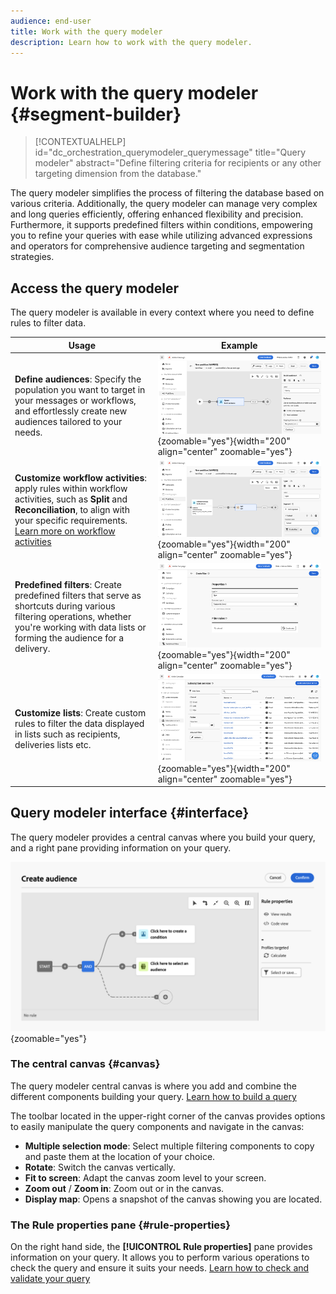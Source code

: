 ```yaml
---
audience: end-user
title: Work with the query modeler
description: Learn how to work with the query modeler.
---
```

# Work with the query modeler {#segment-builder}

>[!CONTEXTUALHELP]
>id="dc_orchestration_querymodeler_querymessage"
>title="Query modeler"
>abstract="Define filtering criteria for recipients or any other targeting dimension from the database."

The query modeler simplifies the process of filtering the database based on various criteria. Additionally, the query modeler can manage very complex and long queries efficiently, offering enhanced flexibility and precision. Furthermore, it supports predefined filters within conditions, empowering you to refine your queries with ease while utilizing advanced expressions and operators for comprehensive audience targeting and segmentation strategies.

## Access the query modeler

The query modeler is available in every context where you need to define rules to filter data.

|Usage|Example|
|  ---  |  ---  |
|**Define audiences**: Specify the population you want to target in your messages or workflows, and effortlessly create new audiences tailored to your needs. |![](assets/access-audience.png){zoomable="yes"}{width="200" align="center" zoomable="yes"}|
|**Customize workflow activities**: apply rules within workflow activities, such as **Split** and **Reconciliation**, to align with your specific requirements. [Learn more on workflow activities](../compositions/activities/about-activities.md)|![](assets/access-workflow.png){zoomable="yes"}{width="200" align="center" zoomable="yes"}|
|**Predefined filters**: Create predefined filters that serve as shortcuts during various filtering operations, whether you're working with data lists or forming the audience for a delivery. |![](assets/access-predefined-filter.png){zoomable="yes"}{width="200" align="center" zoomable="yes"}|
|**Customize lists**: Create custom rules to filter the data displayed in lists such as recipients, deliveries lists etc.|![](assets/access-lists.png){zoomable="yes"}{width="200" align="center" zoomable="yes"}|

## Query modeler interface {#interface}

The query modeler provides a central canvas where you build your query, and a right pane providing information on your query.

![](assets/query-interface.png){zoomable="yes"}

### The central canvas {#canvas}

The query modeler central canvas is where you add and combine the different components building your query. [Learn how to build a query](build-query.md)

The toolbar located in the upper-right corner of the canvas provides options to easily manipulate the query components and navigate in the canvas:

* **Multiple selection mode**: Select multiple filtering components to copy and paste them at the location of your choice.
* **Rotate**: Switch the canvas vertically.
* **Fit to screen**: Adapt the canvas zoom level to your screen.
* **Zoom out** / **Zoom in**: Zoom out or in the canvas.
* **Display map**: Opens a snapshot of the canvas showing you are located.

### The Rule properties pane {#rule-properties}

On the right hand side, the **[!UICONTROL Rule properties]** pane provides information on your query. It allows you to perform various operations to check the query and ensure it suits your needs. [Learn how to check and validate your query](build-query.md#check-and-validate-your-query)
